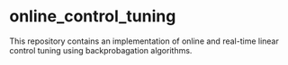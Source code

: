 # online_control_tuning
This repository contains an implementation of online and real-time linear control tuning using backprobagation algorithms.
